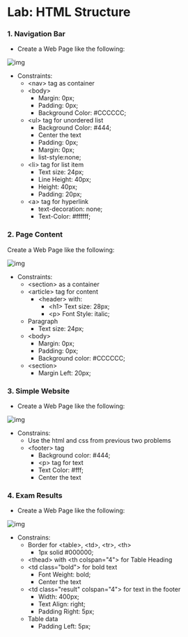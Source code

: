 Lab: HTML Structure
==================================

### 1.  Navigation Bar
* Create a Web Page like the following:

![img](https://raw.githubusercontent.com/MBrato/HTML-CSS-JavaScript/master/Web%20Fundamentals/03.HTML%20Structure/images/nav_bar.png)
* Constraints: 
  * \<nav\> tag as container
  * \<body\>
    * Margin: 0px;
    * Padding: 0px;
    * Background Color: #CCCCCC;
  * \<ul\> tag for unordered list
    * Background Color: #444;
    * Center the text
    * Padding: 0px;
    * Margin: 0px;
    * list-style:none;
  * \<li\> tag for list item
    * Text size: 24px;
    * Line Height: 40px;
    * Height: 40px;
    * Padding: 20px;
  * \<a\> tag for hyperlink
    * text-decoration: none;
    * Text-Color: #ffffff;

### 2.  Page Content 
Create a Web Page like the following:

![img](https://raw.githubusercontent.com/MBrato/HTML-CSS-JavaScript/master/Web%20Fundamentals/03.HTML%20Structure/images/page_content.png)
* Constraints:
  * \<section\> as a container
  * \<article\> tag for content
    * \<header\> with:
      * \<h1\> Text size: 28px;
      * \<p\> Font Style: italic;
  * Paragraph
    * Text size: 24px;
  * \<body\>
    * Margin: 0px;
    * Padding: 0px;
    * Background color: #CCCCCC;
  * \<section\>
    * Margin Left: 20px;

### 3.  Simple Website
* Create a Web Page like the following:

![img](https://raw.githubusercontent.com/MBrato/HTML-CSS-JavaScript/master/Web%20Fundamentals/03.HTML%20Structure/images/simple_website.png)
* Constrains:
  * Use the html and css from previous two problems
  * \<footer\> tag
    * Background color: #444;
    * \<p\> tag for text
    * Text Color: #fff;
    * Center the text

### 4.  Exam Results
* Create a Web Page like the following:

![img](https://raw.githubusercontent.com/MBrato/HTML-CSS-JavaScript/master/Web%20Fundamentals/03.HTML%20Structure/images/exam_results.png)
* Constrains:
  * Border for \<table\>, \<td\>, \<tr\>, \<th\>
    * 1px solid #000000;
  * \<thead\> with \<th colspan="4"\> for Table Heading
  * \<td class="bold"\> for bold text
    * Font Weight: bold;
    * Center the text
  * \<td class="result" colspan="4"\> for text in the footer
    * Width: 400px;
    * Text Align: right;
    * Padding Right: 5px;
  * Table data
    * Padding Left: 5px;
